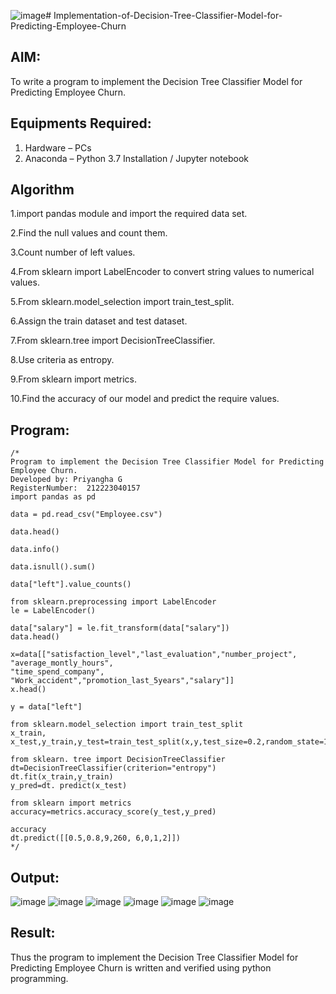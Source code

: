 ![image](https://github.com/user-attachments/assets/9c56d641-62b4-4479-b159-b03d58ea151f)# Implementation-of-Decision-Tree-Classifier-Model-for-Predicting-Employee-Churn

## AIM:
To write a program to implement the Decision Tree Classifier Model for Predicting Employee Churn.

## Equipments Required:
1. Hardware – PCs
2. Anaconda – Python 3.7 Installation / Jupyter notebook

## Algorithm
1.import pandas module and import the required data set.

2.Find the null values and count them.

3.Count number of left values.

4.From sklearn import LabelEncoder to convert string values to numerical values.

5.From sklearn.model_selection import train_test_split.

6.Assign the train dataset and test dataset.

7.From sklearn.tree import DecisionTreeClassifier.

8.Use criteria as entropy.

9.From sklearn import metrics.

10.Find the accuracy of our model and predict the require values.

## Program:
```
/*
Program to implement the Decision Tree Classifier Model for Predicting Employee Churn.
Developed by: Priyangha G
RegisterNumber:  212223040157
import pandas as pd

data = pd.read_csv("Employee.csv")

data.head()

data.info()

data.isnull().sum()

data["left"].value_counts()

from sklearn.preprocessing import LabelEncoder
le = LabelEncoder()

data["salary"] = le.fit_transform(data["salary"])
data.head()

x=data[["satisfaction_level","last_evaluation","number_project", "average_montly_hours",
"time_spend_company", "Work_accident","promotion_last_5years","salary"]]
x.head()

y = data["left"]

from sklearn.model_selection import train_test_split
x_train, x_test,y_train,y_test=train_test_split(x,y,test_size=0.2,random_state=100)

from sklearn. tree import DecisionTreeClassifier
dt=DecisionTreeClassifier(criterion="entropy")
dt.fit(x_train,y_train)
y_pred=dt. predict(x_test)

from sklearn import metrics
accuracy=metrics.accuracy_score(y_test,y_pred)

accuracy
dt.predict([[0.5,0.8,9,260, 6,0,1,2]])
*/
```

## Output:
![image](https://github.com/user-attachments/assets/dfc48f3d-77b0-4845-989e-af4a0408c65a)
![image](https://github.com/user-attachments/assets/6f500b5e-3c6c-4533-b667-99ec3235be9c)
![image](https://github.com/user-attachments/assets/1eab8755-d171-4078-933b-2e395dabeb87)
![image](https://github.com/user-attachments/assets/29d2a3a5-b101-4476-8302-a907b5a0b3b0)
![image](https://github.com/user-attachments/assets/eace44fe-4d74-40f4-86c8-e9b929d48736)
![image](https://github.com/user-attachments/assets/eb5fdbac-1311-4a3a-98fe-5db11209ea95)








## Result:
Thus the program to implement the  Decision Tree Classifier Model for Predicting Employee Churn is written and verified using python programming.
